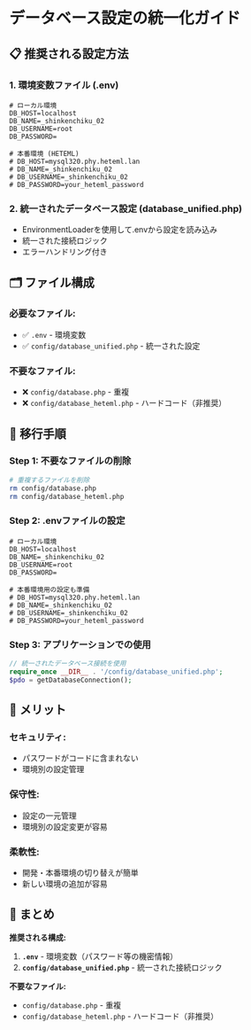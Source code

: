 # データベース設定の統一化ガイド

## 📋 推奨される設定方法

### **1. 環境変数ファイル (.env)**
```
# ローカル環境
DB_HOST=localhost
DB_NAME=_shinkenchiku_02
DB_USERNAME=root
DB_PASSWORD=

# 本番環境 (HETEML)
# DB_HOST=mysql320.phy.heteml.lan
# DB_NAME=_shinkenchiku_02
# DB_USERNAME=_shinkenchiku_02
# DB_PASSWORD=your_heteml_password
```

### **2. 統一されたデータベース設定 (database_unified.php)**
- EnvironmentLoaderを使用して.envから設定を読み込み
- 統一された接続ロジック
- エラーハンドリング付き

## 🗂️ ファイル構成

### **必要なファイル:**
- ✅ `.env` - 環境変数
- ✅ `config/database_unified.php` - 統一された設定

### **不要なファイル:**
- ❌ `config/database.php` - 重複
- ❌ `config/database_heteml.php` - ハードコード（非推奨）

## 🔄 移行手順

### **Step 1: 不要なファイルの削除**
```bash
# 重複するファイルを削除
rm config/database.php
rm config/database_heteml.php
```

### **Step 2: .envファイルの設定**
```env
# ローカル環境
DB_HOST=localhost
DB_NAME=_shinkenchiku_02
DB_USERNAME=root
DB_PASSWORD=

# 本番環境用の設定も準備
# DB_HOST=mysql320.phy.heteml.lan
# DB_NAME=_shinkenchiku_02
# DB_USERNAME=_shinkenchiku_02
# DB_PASSWORD=your_heteml_password
```

### **Step 3: アプリケーションでの使用**
```php
// 統一されたデータベース接続を使用
require_once __DIR__ . '/config/database_unified.php';
$pdo = getDatabaseConnection();
```

## 🎯 メリット

### **セキュリティ:**
- パスワードがコードに含まれない
- 環境別の設定管理

### **保守性:**
- 設定の一元管理
- 環境別の設定変更が容易

### **柔軟性:**
- 開発・本番環境の切り替えが簡単
- 新しい環境の追加が容易

## 📝 まとめ

**推奨される構成:**
1. **`.env`** - 環境変数（パスワード等の機密情報）
2. **`config/database_unified.php`** - 統一された接続ロジック

**不要なファイル:**
- `config/database.php` - 重複
- `config/database_heteml.php` - ハードコード（非推奨）
